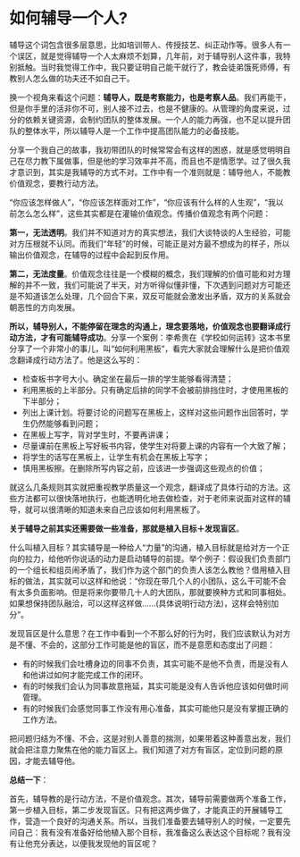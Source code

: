 # 如何辅导一个人?

辅导这个词包含很多层意思，比如培训带人、传授技艺、纠正动作等。很多人有一个误区，就是觉得辅导一个人太麻烦不划算，几年前，对于辅导别人这件事，我特别抵触。当时我觉得工作中，我只要证明自己能干就行了，教会徒弟饿死师傅，有教别人怎么做的功夫还不如自己干。

换一个视角来看这个问题：**辅导人，既是考察能力，也是考察人品**。我们再能干，但是你手里的活非你不可，别人接不过去，也是不健康的。从管理的角度来说，过分的依赖关键资源，会制约团队的整体发展。一个人的能力再强，也不足以提升团队的整体水平，所以辅导人是一个工作中提高团队能力的必备技能。

分享一个我自己的故事，我初带团队的时候常常会有这样的困惑，就是感觉明明自己在尽力教下属做事，但是他的学习效率并不高，而且也不是情愿学。过了很久我才意识到，其实是我辅导的方式不对。工作中有一个准则就是：辅导他人，不能教价值观念，要教行动方法。

“你应该怎样做人”，“你应该怎样面对工作”，“你应该有什么样的人生观”，“我以前怎么怎么样”，这些其实都是在灌输价值观念。传播价值观念有两个问题：

**第一，无法透明**。我们并不知道对方的真实想法，我们大谈特谈的人生经验，可能对方压根就不认同。而我们“年轻”的时候，可能正是对方最不想成为的样子，所以输出价值观念，在辅导的过程中会起到反作用。

**第二，无法度量**。价值观念往往是一个模糊的概念，我们理解的价值可能和对方理解的并不一致，我们可能说了半天，对方听得似懂非懂，下次遇到问题对方可能还是不知道该怎么处理，几个回合下来，双反可能就会激发出矛盾，双方的关系就会朝恶性的方向发展。

**所以，辅导别人，不能停留在理念的沟通上，理念要落地，价值观念也要翻译成行动方法，才有可能辅导成功**。分享一个案例：李希贵在《学校如何运转》这本书里分享了一个非常小的事儿，叫“如何利用黑板”，看完大家就会理解什么是把价值观念翻译成行动方法了。他是这么写的：

- 检查板书字号大小。确定坐在最后一排的学生能够看得清楚；
- 利用黑板的上半部分。只有确定后排的同学不会被前排挡住时，才使用黑板的下半部分；
- 列出上课计划。将要讨论的问题写在黑板上，这样对这些问题作出回答时，学生仍然能够看到问题；
- 在黑板上写字，背对学生时，不要再讲课；
- 尽量课前在黑板上写好板书内容，使学生对将要上课的内容有一个大致了解；
- 将学生的话写在黑板上，让学生有机会在黑板上写字；
- 慎用黑板擦。在删除所写内容之前，应该进一步强调这些观点的价值；

就这么几条规则其实就把重视教学质量这一个观念，翻译成了具体行动的方法。这些方法都可以很快落地执行，也能透明化地去做检查，对于老师来说面对这样的辅导，就可以很清晰的知道未来自己应该如何利用黑板了。

**关于辅导之前其实还需要做一些准备，那就是植入目标＋发现盲区**。

什么叫植入目标？其实辅导是一种给人“力量”的沟通，植入目标就是给对方一个正向的拉力，给他听你说话的动力是启动辅导的前提。举个例子：假设我们负责部门的一个组长和组员闹矛盾了，我们作为这个部门的负责人该怎么教他？借用植入目标的做法，其实就可以这样和他说：“你现在带几个人的小团队，这么干可能不会有太多负面影响。但是将来你要带几十人的大团队，那就要换种方式和同事相处。如果想保持团队融洽，可以这样这样做......(具体说明行动方法)，这样会特别加分”。

发现盲区是什么意思？在工作中看到一个不那么好的行为时，我们应该默认为对方是不懂、不会的，这部分工作可能是他的盲区，而不是意愿和态度出了问题：

- 有的时候我们会吐槽身边的同事不负责，其实可能不是他不负责，而是没有人和他讲过如何才能完成工作的闭环。
- 有的时候我们会认为同事故意拖延，其实可能是没有人告诉他应该如何做时间管理。
- 有的时候我们会感觉同事工作没有用心准备，其实可能他只是没有掌握正确的工作方法。

把问题归结为不懂、不会，这是对别人善意的揣测，如果带着这种善意出发，我们就会把注意力聚焦在他的能力盲区上。我们知道了对方有盲区，定位到问题的原因，才能去辅导他。

**总结一下**：

首先，辅导教的是行动方法，不是价值观念。其次，辅导前需要做两个准备工作，第一步植入目标，第二步发现盲区。只有把这两步做了，才能真正的开展辅导工作，营造一个良好的沟通关系。所以，当我们准备要去辅导别人的时候，一定要先问自己：我有没有准备好给他植入那个目标，我准备这么表达这个目标呢？我有没有让他充分表达，以便我发现他的盲区呢？
